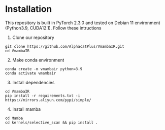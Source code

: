 # Installation

This repository is built in PyTorch 2.3.0 and tested on Debian 11 environment (Python3.9, CUDA12.1).
Follow these intructions

1. Clone our repository
```
git clone https://github.com/AlphacatPlus/VmambaIR.git
cd VmambaIR
```

2. Make conda environment
```
conda create -n vmambair python=3.9
conda activate vmambair
```

3. Install dependencies
```
cd VmambaIR
pip install -r requirements.txt -i https://mirrors.aliyun.com/pypi/simple/

```

4. Install mamba
```
cd Mamba
cd kernels/selective_scan && pip install .
```

